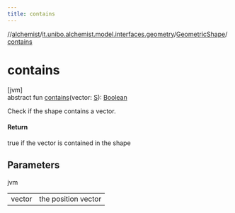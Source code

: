 ```yaml
---
title: contains
---
```

//[alchemist](../../../index.html)/[it.unibo.alchemist.model.interfaces.geometry](../index.html)/[GeometricShape](index.html)/[contains](contains.html)



# contains



[jvm]\
abstract fun [contains](contains.html)(vector: [S](index.html)): [Boolean](https://kotlinlang.org/api/latest/jvm/stdlib/kotlin/-boolean/index.html)



Check if the shape contains a vector.



#### Return



true if the vector is contained in the shape



## Parameters


jvm

| | |
|---|---|
| vector | the position vector |





